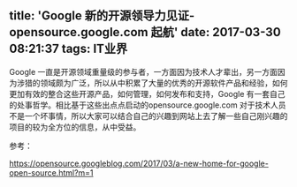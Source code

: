 title: 'Google 新的开源领导力见证- opensource.google.com 起航'
date: 2017-03-30 08:21:37
tags: IT业界
---

Google 一直是开源领域重量级的参与者，一方面因为技术人才辈出，另一方面因为涉猎的领域颇为广泛，所以从中积累了大量的优秀的开源软件产品和经验，如何更加有效的整合这些开源产品，如何管理，如何发布和支持，Google 有一套自己的处事哲学。相比基于这些出点点启动的opensource.google.com 对于技术人员不是一个坏事情，所以大家可以结合自己的兴趣到网站上去了解一些自己刚兴趣的项目的较为全方位的信息，从中受益。

参考：

https://opensource.googleblog.com/2017/03/a-new-home-for-google-open-source.html?m=1